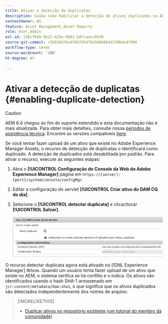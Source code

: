 ```yaml
---
title: Ativar a detecção de duplicatas
description: Saiba como habilitar a detecção de ativos duplicados no AEM.
contentOwner: AG
feature: Asset Management,Asset Reports
role: User,Admin
exl-id: 138cf649-9e21-415e-9861-b07caacc85db
source-git-commit: c5b816d74c6f02f85476d16868844f39b4c47996
workflow-type: tm+mt
source-wordcount: '188'
ht-degree: 4%

---
```


# Ativar a detecção de duplicatas {#enabling-duplicate-detection}

>[!CAUTION]
>
>AEM 6.4 chegou ao fim do suporte estendido e esta documentação não é mais atualizada. Para obter mais detalhes, consulte nossa [períodos de assistência técnica](https://helpx.adobe.com/br/support/programs/eol-matrix.html). Encontre as versões compatíveis [here](https://experienceleague.adobe.com/docs/).

Se você tentar fazer upload de um ativo que existe no Adobe Experience Manager Assets, o recurso de detecção de duplicatas o identificará como duplicado. A detecção de duplicados está desabilitada por padrão. Para ativar o recurso, execute as seguintes etapas:

1. Abra o **[!UICONTROL Configuração do Console da Web do Adobe Experience Manager]** página em `https://[server]:[port]/system/console/configMgr`.
1. Editar a configuração do servlet **[!UICONTROL Criar ativo do DAM CQ do dia]**.
1. Selecione o **[!UICONTROL detectar duplicata]** e clicar/tocar **[!UICONTROL Salvar]**.

   ![Selecione a opção detectar duplicata no servlet](assets/chlimage_1-377.png)

O recurso detectar duplicata agora está ativado no [!DNL Experience Manager] Ativos. Quando um usuário tenta fazer upload de um ativo que existe no AEM, o sistema verifica se há conflito e o indica. Os ativos são identificados usando o hash SHA-1 armazenado em `jcr:content/metadata/dam:sha1`, o que significa que os ativos duplicados são detectados independentemente dos nomes de arquivo.

>[!MORELIKETHIS]
>
>* [Duplicar ativos no repositório existente (um tutorial do membro da comunidade)](https://experience-aem.blogspot.com/2019/06/aem-65-find-duplicate-assets-binaries-in-existing-repository.html)

